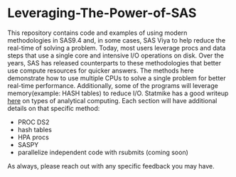 # Leveraging-The-Power-of-SAS
This repository contains code and examples of using modern methodologies in SAS9.4 and, in some cases, SAS Viya to help reduce the real-time of solving a problem.  Today, most users leverage procs and data steps that use a single core and intensive I/O operations on disk.  Over the years, SAS has released counterparts to these methodologies that better use compute resources for quicker answers.  The methods here demonstrate how to use multiple CPUs to solve a single problem for better real-time performance.  Additionally, some of the programs will leverage memory(example: HASH tables) to reduce I/O.  Statmike has a good writeup <a href="https://statmike.com/blog/toc">here</a> on types of analytical computing.  Each section will have additional details on that specific method:

<ul>
  <li>PROC DS2</li>
  <li>hash tables</li>
  <li>HPA procs</li>
  <li>SASPY</li>
  <li>parallelize independent code with rsubmits (coming soon)</li>
</ul>

As always, please reach out with any specific feedback you may have.
